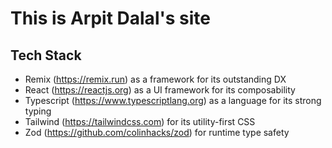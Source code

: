 # This is Arpit Dalal's site

## Tech Stack
- Remix (https://remix.run) as a framework for its outstanding DX
- React (https://reactjs.org) as a UI framework for its composability
- Typescript (https://www.typescriptlang.org) as a language for its strong typing
- Tailwind (https://tailwindcss.com) for its utility-first CSS
- Zod (https://github.com/colinhacks/zod) for runtime type safety